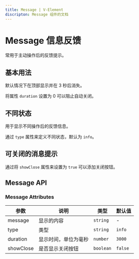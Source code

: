 ```yaml
---
title: Message | V-Element
discripton: Message 组件的文档
---
```


# Message 信息反馈
常用于主动操作后的反馈提示。

## 基本用法
默认情况下在顶部显示并在 3 秒后消失。

将属性 `duration` 设置为 0 可以阻止自动关闭。
<preview path="../demo/Message/Basic.vue" title="基础用法" discripton="Message 组件的基础用法"></preview>

## 不同状态
用于显示不同操作后的反馈信息。

通过 `type` 属性来定义不同状态，默认为 `info`。
<preview path="../demo/Message/Type.vue" title="不同状态" discripton="Message 组件的不同状态"></preview>

## 可关闭的消息提示
通过将 `showClose` 属性来设置为 `true` 可以添加关闭按钮。
<preview path="../demo/Message/Close.vue" title="可关闭的消息提示" discripton="通过将 `showClose` 属性来设置为 `true` 可以添加关闭按钮"></preview>

## Message API
### Message Attributes
| 参数 | 说明 | 类型 | 默认值 |
| ---- | ---- | ---- | ---- |
| message | 显示的内容 | `string` | - |
| type | 类型 | `string` | `info` |
| duration | 显示时间，单位为毫秒 | `number` | `3000` |
| showClose | 是否显示关闭按钮 | `boolean` | `false` |

